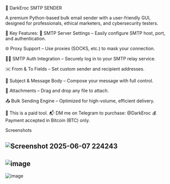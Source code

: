 📧 DarkEroc SMTP SENDER

A premium Python-based bulk email sender with a user-friendly GUI, designed for professionals, ethical marketers, and cybersecurity testers.

🚀 Key Features:
🔐 SMTP Server Settings – Easily configure SMTP host, port, and authentication.

🌐 Proxy Support – Use proxies (SOCKS, etc.) to mask your connection.

🧑‍💼 SMTP Auth Integration – Securely log in to your SMTP relay service.

✉️ From & To Fields – Set custom sender and recipient addresses.

📝 Subject & Message Body – Compose your message with full control.

📎 Attachments – Drag and drop any file to attach.

📤 Bulk Sending Engine – Optimized for high-volume, efficient delivery.

💸 This is a paid tool.
📬 DM me on Telegram to purchase: @DarkEroc
💰 Payment accepted in Bitcoin (BTC) only.

Screenshots

![Screenshot 2025-06-07 224243](https://github.com/user-attachments/assets/5083b310-0487-456c-b40e-95cbdd9ba9a2)
-----------------------------------------------------------------------------------------------------------------------------
![image](https://github.com/user-attachments/assets/77d25e71-377c-49c8-be6f-15334c5ac60f)
------------------------------------------------------------------------------------------------------------------------------
![image](https://github.com/user-attachments/assets/004dbd5c-24c0-42eb-b6c7-0dad08cc1990)
